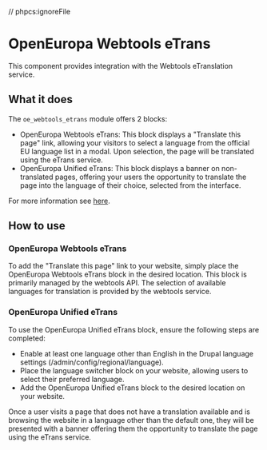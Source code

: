 // phpcs:ignoreFile

# OpenEuropa Webtools eTrans

This component provides integration with the Webtools eTranslation service.

## What it does
The `oe_webtools_etrans` module offers 2 blocks:
* OpenEuropa Webtools eTrans: This block displays a "Translate this page" link, 
allowing your visitors to select a language from the official EU language list in a modal. 
Upon selection, the page will be translated using the eTrans service.
* OpenEuropa Unified eTrans: This block displays a banner on non-translated pages, 
offering your users the opportunity to translate the page into the language of their choice, 
selected from the interface.


For more information see [here](https://webgate.ec.europa.eu/fpfis/wikis/display/webtools/eTranslation+component).

## How to use

### OpenEuropa Webtools eTrans

To add the "Translate this page" link to your website, simply place the OpenEuropa Webtools eTrans block in the desired location. 
This block is primarily managed by the webtools API. 
The selection of available languages for translation is provided by the webtools service.

### OpenEuropa Unified eTrans

To use the OpenEuropa Unified eTrans block, ensure the following steps are completed:

- Enable at least one language other than English in the Drupal language settings (/admin/config/regional/language).
- Place the language switcher block on your website, allowing users to select their preferred language.
- Add the OpenEuropa Unified eTrans block to the desired location on your website.

Once a user visits a page that does not have a translation available and is browsing the website in a language
other than the default one, they will be presented with a banner offering them the opportunity 
to translate the page using the eTrans service.
